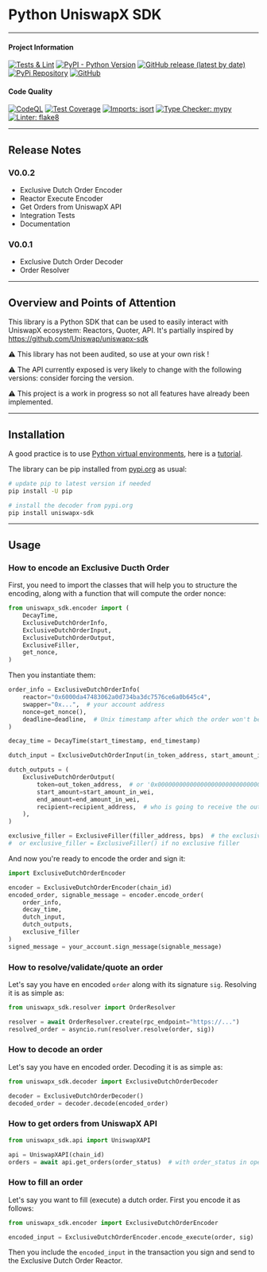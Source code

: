 # Python UniswapX SDK

---

#### Project Information
[![Tests & Lint](https://github.com/Elnaril/python-uniswapx-sdk/actions/workflows/ci.yml/badge.svg)](https://github.com/Elnaril/python-uniswapx-sdk/actions/workflows/ci.yml)
[![PyPI - Python Version](https://img.shields.io/pypi/pyversions/uniswapx-sdk)](https://pypi.org/project/python-uniswapx-sdk/)
[![GitHub release (latest by date)](https://img.shields.io/github/v/release/Elnaril/python-uniswapx-sdk)](https://github.com/Elnaril/python-uniswapx-sdk/releases)
[![PyPi Repository](https://img.shields.io/badge/repository-pipy.org-blue)](https://pypi.org/project/python-uniswapx-sdk/)
[![GitHub](https://img.shields.io/github/license/Elnaril/python-uniswapx-sdk)](https://github.com/Elnaril/python-uniswapx-sdk/blob/master/LICENSE)

#### Code Quality
[![CodeQL](https://github.com/elnaril/python-uniswapx-sdk/workflows/CodeQL/badge.svg)](https://github.com/Elnaril/python-uniswapx-sdk/actions/workflows/codeql.yml)
[![Test Coverage](https://img.shields.io/badge/dynamic/json?color=blueviolet&label=coverage&query=%24.totals.percent_covered_display&suffix=%25&url=https%3A%2F%2Fraw.githubusercontent.com%2FElnaril%2Fpython-uniswapx-sdk%2Fmaster%2Fcoverage.json)](https://github.com/Elnaril/python-uniswapx-sdk/blob/master/coverage.json)
[![Imports: isort](https://img.shields.io/badge/%20imports-isort-%231674b1?style=flat&labelColor=ef8336)](https://pycqa.github.io/isort/)
[![Type Checker: mypy](https://img.shields.io/badge/%20type%20checker-mypy-%231674b1?style=flat&labelColor=ef8336)](https://mypy-lang.org/)
[![Linter: flake8](https://img.shields.io/badge/%20linter-flake8-%231674b1?style=flat&labelColor=ef8336)](https://flake8.pycqa.org/en/latest/)

---

## Release Notes
### V0.0.2
 - Exclusive Dutch Order Encoder
 - Reactor Execute Encoder
 - Get Orders from UniswapX API
 - Integration Tests
 - Documentation
### V0.0.1
 - Exclusive Dutch Order Decoder
 - Order Resolver

---

## Overview and Points of Attention
This library is a Python SDK that can be used to easily interact with UniswapX ecosystem: Reactors, Quoter, API.
It's partially inspired by https://github.com/Uniswap/uniswapx-sdk

⚠ This library has not been audited, so use at your own risk !

⚠ The API currently exposed is very likely to change with the following versions: consider forcing the version.

⚠ This project is a work in progress so not all features have already been implemented.

---

## Installation
A good practice is to use [Python virtual environments](https://python.readthedocs.io/en/latest/library/venv.html), here is a [tutorial](https://www.freecodecamp.org/news/how-to-setup-virtual-environments-in-python/).

The library can be pip installed from [pypi.org](https://pypi.org/project/uniswapx-sdk/) as usual:

```bash
# update pip to latest version if needed
pip install -U pip

# install the decoder from pypi.org
pip install uniswapx-sdk
```

---

## Usage

### How to encode an Exclusive Ducth Order
First, you need to import the classes that will help you to structure the encoding, along with a function that will compute the order nonce: 
```python
from uniswapx_sdk.encoder import (
    DecayTime,    
    ExclusiveDutchOrderInfo,
    ExclusiveDutchOrderInput,
    ExclusiveDutchOrderOutput,
    ExclusiveFiller,
    get_nonce,
)
```

Then you instantiate them:
```python
order_info = ExclusiveDutchOrderInfo(
    reactor="0x6000da47483062a0d734ba3dc7576ce6a0b645c4",
    swapper="0x...",  # your account address
    nonce=get_nonce(),
    deadline=deadline,  # Unix timestamp after which the order won't be valid any more.
)

decay_time = DecayTime(start_timestamp, end_timestamp)

dutch_input = ExclusiveDutchOrderInput(in_token_address, start_amount_in_wei, end_amount_in_wei)

dutch_outputs = (
    ExclusiveDutchOrderOutput(
        token=out_token_address,  # or '0x0000000000000000000000000000000000000000' for native coin
        start_amount=start_amount_in_wei,
        end_amount=end_amount_in_wei,
        recipient=recipient_address,  # who is going to receive the output
    ),
)

exclusive_filler = ExclusiveFiller(filler_address, bps)  # the exclusive filler if any with the override bps
#  or exclusive_filler = ExclusiveFiller() if no exclusive filler
```

And now you're ready to encode the order and sign it:
```python
import ExclusiveDutchOrderEncoder

encoder = ExclusiveDutchOrderEncoder(chain_id)
encoded_order, signable_message = encoder.encode_order(
    order_info,
    decay_time,
    dutch_input,
    dutch_outputs,
    exclusive_filler
)
signed_message = your_account.sign_message(signable_message)
```

### How to resolve/validate/quote an order
Let's say you have en encoded `order` along with its signature `sig`. Resolving it is as simple as:

```python
from uniswapx_sdk.resolver import OrderResolver

resolver = await OrderResolver.create(rpc_endpoint="https://...")
resolved_order = asyncio.run(resolver.resolve(order, sig))
```

### How to decode an order
Let's say you have en encoded order. Decoding it is as simple as:
```python
from uniswapx_sdk.decoder import ExclusiveDutchOrderDecoder

decoder = ExclusiveDutchOrderDecoder()
decoded_order = decoder.decode(encoded_order)
```

### How to get orders from UniswapX API
```python
from uniswapx_sdk.api import UniswapXAPI

api = UniswapXAPI(chain_id)
orders = await api.get_orders(order_status)  # with order_status in open, expired, error, cancelled, filled, insufficient-funds
```

### How to fill an order
Let's say you want to fill (execute) a dutch order. First you encode it as follows:
```python
from uniswapx_sdk.encoder import ExclusiveDutchOrderEncoder

encoded_input = ExclusiveDutchOrderEncoder.encode_execute(order, sig)  # where sig is the signature corresponding to the order
```
Then you include the `encoded_input` in the transaction you sign and send to the Exclusive Dutch Order Reactor.

